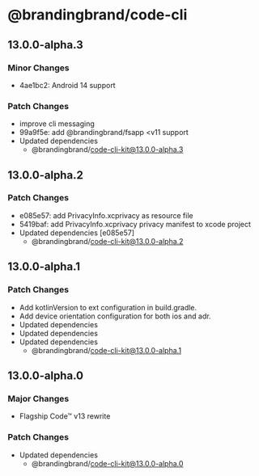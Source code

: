 # @brandingbrand/code-cli

## 13.0.0-alpha.3

### Minor Changes

- 4ae1bc2: Android 14 support

### Patch Changes

- improve cli messaging
- 99a9f5e: add @brandingbrand/fsapp <v11 support
- Updated dependencies
  - @brandingbrand/code-cli-kit@13.0.0-alpha.3

## 13.0.0-alpha.2

### Patch Changes

- e085e57: add PrivacyInfo.xcprivacy as resource file
- 5419baf: add PrivacyInfo.xcprivacy privacy manifest to xcode project
- Updated dependencies [e085e57]
  - @brandingbrand/code-cli-kit@13.0.0-alpha.2

## 13.0.0-alpha.1

### Patch Changes

- Add kotlinVersion to ext configuration in build.gradle.
- Add device orientation configuration for both ios and adr.
- Updated dependencies
- Updated dependencies
- Updated dependencies
  - @brandingbrand/code-cli-kit@13.0.0-alpha.1

## 13.0.0-alpha.0

### Major Changes

- Flagship Code™ v13 rewrite

### Patch Changes

- Updated dependencies
  - @brandingbrand/code-cli-kit@13.0.0-alpha.0
